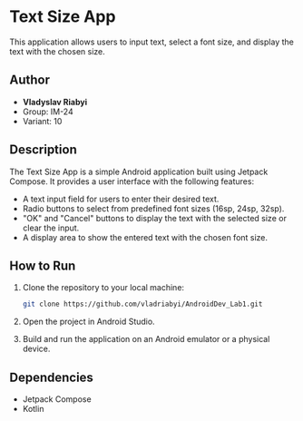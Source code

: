 
# Text Size App

This application allows users to input text, select a font size, and display the text with the chosen size.

## Author

* **Vladyslav Riabyi**
* Group: IM-24
* Variant: 10

## Description

The Text Size App is a simple Android application built using Jetpack Compose. It provides a user interface with the following features:

* A text input field for users to enter their desired text.
* Radio buttons to select from predefined font sizes (16sp, 24sp, 32sp).
* "OK" and "Cancel" buttons to display the text with the selected size or clear the input.
* A display area to show the entered text with the chosen font size.

## How to Run

1.  Clone the repository to your local machine:

    ```bash
    git clone https://github.com/vladriabyi/AndroidDev_Lab1.git
    ```

2.  Open the project in Android Studio.

3.  Build and run the application on an Android emulator or a physical device.


## Dependencies

* Jetpack Compose
* Kotlin
